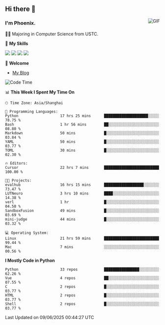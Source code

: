 ## Hi there 👋
<img align="right" alt="GIF" src="https://raw.githubusercontent.com/JoeyBling/JoeyBling/master/pic/pusheencode.gif" />

### I'm Phoenix.

👨‍🎓 Majoring in Computer Science from USTC.

🌟 **My Skills**

![](https://img.shields.io/badge/-Python-3e74a2?style=flat-square&logo=Python&logoColor=fff)
![](https://img.shields.io/badge/-C++-9f62a5?style=flat&logo=cplusplus&logoColor=white)
![](https://img.shields.io/badge/-Linux-185886?style=flat-square&logo=Linux&logoColor=fff)
![](https://img.shields.io/badge/-Rust-ff4136?style=flat-square&logo=Rust&logoColor=fff)

💬 **Welcome**

- [My Blog](https://ysy-phoenix.github.io/)

<!--START_SECTION:waka-->
![Code Time](http://img.shields.io/badge/Code%20Time-1%2C594%20hrs%2050%20mins-blue)

📊 **This Week I Spent My Time On** 

```text
🕑︎ Time Zone: Asia/Shanghai

💬 Programming Languages: 
Python                   17 hrs 25 mins      ████████████████████░░░░░   78.75 % 
Bash                     1 hr 56 mins        ██░░░░░░░░░░░░░░░░░░░░░░░   08.80 % 
Markdown                 50 mins             █░░░░░░░░░░░░░░░░░░░░░░░░   03.84 % 
YAML                     50 mins             █░░░░░░░░░░░░░░░░░░░░░░░░   03.77 % 
TOML                     30 mins             █░░░░░░░░░░░░░░░░░░░░░░░░   02.30 % 

🔥 Editors: 
Cursor                   22 hrs 7 mins       █████████████████████████   100.00 % 

🐱‍💻 Projects: 
evalhub                  16 hrs 15 mins      ██████████████████░░░░░░░   73.47 % 
LUTNeuro                 3 hrs 10 mins       ████░░░░░░░░░░░░░░░░░░░░░   14.38 % 
verl                     1 hr                █░░░░░░░░░░░░░░░░░░░░░░░░   04.58 % 
SandboxFusion            49 mins             █░░░░░░░░░░░░░░░░░░░░░░░░   03.69 % 
mini-judge               44 mins             █░░░░░░░░░░░░░░░░░░░░░░░░   03.32 % 

💻 Operating System: 
Linux                    21 hrs 59 mins      █████████████████████████   99.44 % 
Mac                      7 mins              ░░░░░░░░░░░░░░░░░░░░░░░░░   00.56 % 
```

**I Mostly Code in Python** 

```text
Python                   33 repos            ████████████████░░░░░░░░░   62.26 % 
Vue                      4 repos             ██░░░░░░░░░░░░░░░░░░░░░░░   07.55 % 
C                        2 repos             █░░░░░░░░░░░░░░░░░░░░░░░░   03.77 % 
HTML                     2 repos             █░░░░░░░░░░░░░░░░░░░░░░░░   03.77 % 
Shell                    2 repos             █░░░░░░░░░░░░░░░░░░░░░░░░   03.77 % 
```




 Last Updated on 09/06/2025 00:44:27 UTC
<!--END_SECTION:waka-->

<!--
**ysy-phoenix/ysy-phoenix** is a ✨ _special_ ✨ repository because its `README.md` (this file) appears on your GitHub profile.

Here are some ideas to get you started:

- 🔭 I’m currently working on ...
- 🌱 I’m currently learning ...
- 👯 I’m looking to collaborate on ...
- 🤔 I’m looking for help with ...
- 💬 Ask me about ...
- 📫 How to reach me: ...
- 😄 Pronouns: ...
- ⚡ Fun fact: ...
-->

